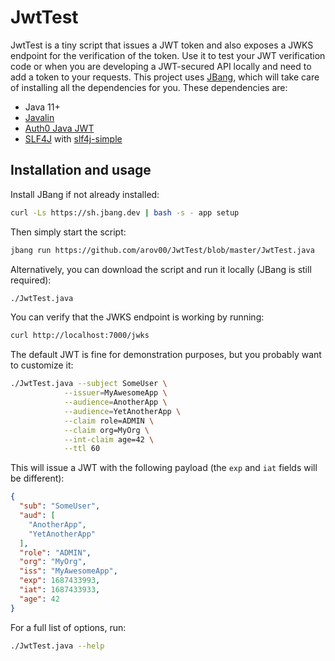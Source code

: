 # JwtTest

JwtTest is a tiny script that issues a JWT token and also exposes a JWKS endpoint for the verification of the token.
Use it to test your JWT verification code or when you are developing a JWT-secured API locally and need to add a token to your requests. This project uses [JBang](https://www.jbang.dev), which will take care of installing all the dependencies for you.
These dependencies are:

- Java 11+
- [Javalin](https://javalin.io/)
- [Auth0 Java JWT](https://github.com/auth0/java-jwt)
- [SLF4J](http://www.slf4j.org/) with [slf4j-simple](https://www.slf4j.org/apidocs/org/slf4j/simple/SimpleLogger.html)

## Installation and usage

Install JBang if not already installed:

```bash
curl -Ls https://sh.jbang.dev | bash -s - app setup
```

Then simply start the script:

```bash
jbang run https://github.com/arov00/JwtTest/blob/master/JwtTest.java
```

Alternatively, you can download the script and run it locally (JBang is still required):

```bash
./JwtTest.java
```

You can verify that the JWKS endpoint is working by running:

```bash
curl http://localhost:7000/jwks
```

The default JWT is fine for demonstration purposes, but you probably want to customize it:

```bash
./JwtTest.java --subject SomeUser \
            --issuer=MyAwesomeApp \
            --audience=AnotherApp \
            --audience=YetAnotherApp \
            --claim role=ADMIN \
            --claim org=MyOrg \
            --int-claim age=42 \
            --ttl 60
```

This will issue a JWT with the following payload (the `exp` and `iat` fields will be different):

```json
{
  "sub": "SomeUser",
  "aud": [
    "AnotherApp",
    "YetAnotherApp"
  ],
  "role": "ADMIN",
  "org": "MyOrg",
  "iss": "MyAwesomeApp",
  "exp": 1687433993,
  "iat": 1687433933,
  "age": 42
}
```

For a full list of options, run:

```bash
./JwtTest.java --help
```

